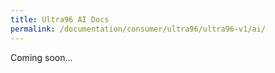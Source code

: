 ```yaml
---
title: Ultra96 AI Docs
permalink: /documentation/consumer/ultra96/ultra96-v1/ai/
---
```

Coming soon...